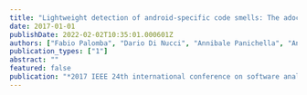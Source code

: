 ```yaml
---
title: "Lightweight detection of android-specific code smells: The adoctor project"
date: 2017-01-01
publishDate: 2022-02-02T10:35:01.000601Z
authors: ["Fabio Palomba", "Dario Di Nucci", "Annibale Panichella", "Andy Zaidman", "Andrea De Lucia"]
publication_types: ["1"]
abstract: ""
featured: false
publication: "*2017 IEEE 24th international conference on software analysis, evolution and reengineering (SANER)*"
---
```


